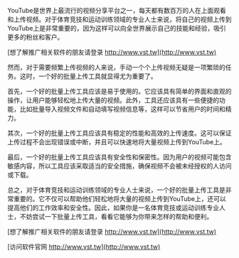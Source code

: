 YouTube是世界上最流行的视频分享平台之一，每天都有数百万的人在上面观看和上传视频。对于体育竞技和运动训练领域的专业人士来说，将自己的视频上传到YouTube上是非常重要的，因为这样可以向全世界展示自己的技能和经验，吸引更多的粉丝和客户。

[想了解推广相关软件的朋友请登录 http://www.vst.tw](http://www.vst.tw)

然而，对于需要频繁上传视频的人来说，手动一个个上传视频无疑是一项繁琐的任务。这时，一个好的批量上传工具就显得尤为重要了。

首先，一个好的批量上传工具应该是易于使用的。它应该具有简单的界面和直观的操作，让用户能够轻松地上传大量的视频。此外，工具还应该具有一些便捷的功能，比如批量导入视频文件和自动填写视频信息等，这样可以节省用户的时间和精力。

其次，一个好的批量上传工具应该具有稳定的性能和高效的上传速度。这可以保证上传过程不会出现错误或中断，并且可以快速地将大量视频上传到YouTube上。

最后，一个好的批量上传工具应该具有安全性和保密性。因为用户的视频可能包含敏感内容，所以工具应该采取适当的安全措施，确保视频不会被未经授权的人访问或下载。

总之，对于体育竞技和运动训练领域的专业人士来说，一个好的批量上传工具是非常重要的。它不仅可以帮助他们轻松地将大量的视频上传到YouTube上，还可以提高他们的工作效率和安全性。因此，如果你是一名体育竞技或运动训练专业人士，不妨尝试一下批量上传工具，看看它能够为你带来怎样的帮助和便利。

[想了解推广相关软件的朋友请登录 http://www.vst.tw](http://www.vst.tw)


[访问软件官网 http://www.vst.tw](http://www.vst.tw)
